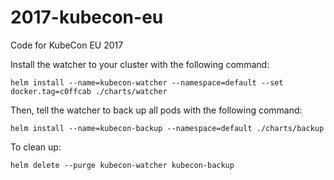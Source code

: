 # 2017-kubecon-eu

Code for KubeCon EU 2017

Install the watcher to your cluster with the following command:

```console
helm install --name=kubecon-watcher --namespace=default --set docker.tag=c0ffcab ./charts/watcher
```

Then, tell the watcher to back up all pods with the following command:

```console
helm install --name=kubecon-backup --namespace=default ./charts/backup
```

To clean up:

```console
helm delete --purge kubecon-watcher kubecon-backup
```
